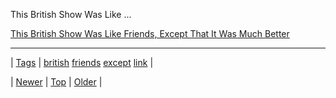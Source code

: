 <!--
title: This British Show Was Like Friends, Except That It Was Much Better
date: 2020-06-28T15:27:00.282Z
tags: british, friends, except, link
-->


This British Show Was Like ...

[This British Show Was Like Friends, Except That It Was Much Better](http://www.slate.com/blogs/browbeat/2014/04/24/coupling_steven_moffat_s_sitcom_was_better_than_friends_watch_it_video.html)

<!--BOTTOM-POST-NAVIGATION-->
---

| [Tags](tags.md) | [british](tag-british.md) [friends](tag-friends.md) [except](tag-except.md) [link](tag-link.md) |

| [Newer](82277629479.md) | [Top](index.md) | [Older](84007810647.md) |
